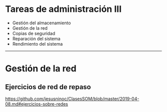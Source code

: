 # Tareas de administración III
- Gestión del almacenamiento
- Gestión de la red
- Copias de seguridad
- Reparación del sistema
- Rendimiento del sistema

---------------

# Gestión de la red

## Ejercicios de red de repaso
https://github.com/jesusninoc/ClasesSOM/blob/master/2019-04-08.md#ejercicios-sobre-redes
